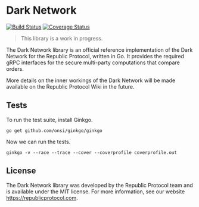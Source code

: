# Dark Network

[![Build Status](https://travis-ci.org/republicprotocol/go-dark-network.svg?branch=master)](https://travis-ci.org/republicprotocol/go-dark-network)
[![Coverage Status](https://coveralls.io/repos/github/republicprotocol/go-dark-network/badge.svg?branch=master)](https://coveralls.io/github/republicprotocol/go-dark-network?branch=master)

> This library is a work in progress.

The Dark Network library is an official reference implementation of the Dark Network for the Republic Protocol, written in Go. It provides the required gRPC interfaces for the secure multi-party computations that compare orders.

More details on the inner workings of the Dark Network will be made available on the Republic Protocol Wiki in the future.

## Tests

To run the test suite, install Ginkgo.

```
go get github.com/onsi/ginkgo/ginkgo
```

Now we can run the tests.

```
ginkgo -v --race --trace --cover --coverprofile coverprofile.out
```

## License

The Dark Network library was developed by the Republic Protocol team and is available under the MIT license. For more information, see our website https://republicprotocol.com.
